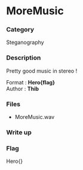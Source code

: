 # MoreMusic

### Category

Steganography

### Description

Pretty good music in stereo !

Format : **Hero{flag}**<br>
Author : **Thib**

### Files

- MoreMusic.wav

### Write up

### Flag

Hero{}